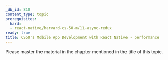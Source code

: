 ```yaml
---
_db_id: 810
content_type: topic
prerequisites:
  hard:
  - react-native/harvard-cs-50-m/11-async-redux
ready: true
title: CS50's Mobile App Development with React Native - performance
---
```


Please master the material in the chapter mentioned in the title of this topic.